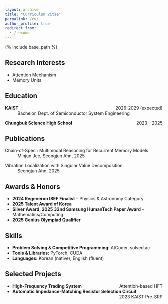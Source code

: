 ```yaml
---
layout: archive
title: "Curriculum Vitae"
permalink: /cv/
author_profile: true
redirect_from:
  - /resume
---
```


{% include base_path %}

<section id="Research Interest">
  <h2>Research Interests</h2>
  <ul>
    <li>Attention Mechanism</li>
    <li>Memory Units</li>
  </ul>
</section>

<section id="education">
  <h2>Education</h2>
  <dl>
    <dt><strong>KAIST</strong> &nbsp; <span style="float:right;">2026-2029 (expected)</span></dt>
    <dd> Bachelor, Dept. of Semiconductor System Engineering</dd>
  </dl>
  <dl>
    <dt><strong>Chungbuk Science High School</strong> &nbsp; <span style="float:right;">2023 – 2025</span></dt>
  </dl>
</section>

<section id="publications">
  <h2>Publications</h2>
  <dl>
    <dt>Chain-of-Spec : Multimodal Reasoning for Recurrent Memory Models</dt>
    <dd>Minjun Jee, Seongjun Ahn, 2025</dd>
  </dl>
  <dl>
    <dt>Vibration Localization with Singular Value Decomposition</dt>
    <dd>Seongjun Ahn, 2025</dd>
  </dl>
</section>
<!--
  <ul>
    {% for post in site.publications reversed %}
      {% include archive-single-cv.html %}
    {% endfor %}
  </ul>
-->

<section id="achievements">
  <h2>Awards & Honors</h2>
  <ul>
    <li><strong>2024 Regeneron ISEF Finalist</strong> – Physics & Astronomy Category</li>
    <li><strong>2025 Talent Award of Korea</strong></li>
    <li><strong>Silver Award, 2025 32nd Samsung HumanTech Paper Award</strong> - Mathematics/Computing</li>
    <li><strong>2025 Genius Olympiad Qualifier</strong></li>
  </ul>
</section>

<section id="skills">
  <h2>Skills</h2>
  <ul>
    <li><strong>Problem Solving & Competitive Programming</strong>: AtCoder, solved.ac</li>
    <li><strong>Tools & Libraries:</strong> PyTorch, CUDA</li>
    <li><strong>Languages:</strong> Korean (native), English (fluent)</li>
  </ul>
</section>

<section id="projects">
  <h2>Selected Projects</h2>
  <ul>
    <li><strong>High-Frequency Trading System</strong> &nbsp; <span style="float:right;">Attention-based HFT</span></li>
    <li><strong>Automatic Impedance-Matching Resistor Selection Circuit</strong> &nbsp; <span style="float:right;">2023 KAIST Pre-SRP</span></li>
  </ul>
</section>

<section id="contact">

